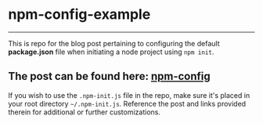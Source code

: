 # npm-config-example
---

This is repo for the blog post pertaining to configuring the default **package.json** file when initiating a node project using `npm init`.

The post can be found here: [npm-config](https://cdrainv.github.io/blog/npm-config/2017/10/30/npm-configuration.html)
---

If you wish to use the `.npm-init.js` file in the repo, make sure it's placed in your root directory `~/.npm-init.js`. Reference the post and links provided therein for additional or further customizations.
